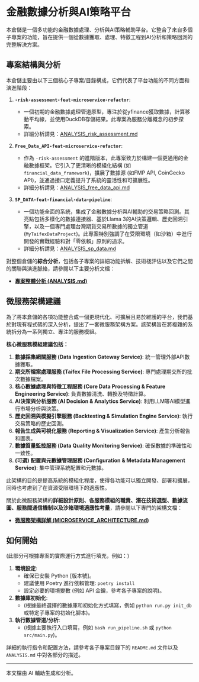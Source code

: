 # 金融數據分析與AI策略平台

本倉儲是一個多功能的金融數據處理、分析與AI策略輔助平台。它整合了來自多個子專案的功能，旨在提供一個從數據獲取、處理、特徵工程到AI分析和策略回測的完整解決方案。

## 專案結構與分析

本倉儲主要由以下三個核心子專案/目錄構成，它們代表了平台功能的不同方面和演進階段：

1.  **`-risk-assessment-feat-microservice-refactor`**:
    *   一個初期的金融數據處理管道原型，專注於從yfinance獲取數據，計算移動平均線，並使用DuckDB存儲結果。此專案為服務分離概念的初步探索。
    *   詳細分析請見：[ANALYSIS_risk_assessment.md](./ANALYSIS_risk_assessment.md)

2.  **`Free_Data_API-feat-microservice-refactor`**:
    *   作為 `-risk-assessment` 的進階版本，此專案致力於構建一個更通用的金融數據框架。它引入了更清晰的模組化結構 (如 `financial_data_framework`)，擴展了數據源 (如FMP API, CoinGecko API)，並通過接口定義提升了系統的靈活性和可擴展性。
    *   詳細分析請見：[ANALYSIS_free_data_api.md](./ANALYSIS_free_data_api.md)

3.  **`SP_DATA-feat-financial-data-pipeline`**:
    *   一個功能全面的系統，集成了金融數據分析與AI輔助的交易策略回測。其亮點包括多樣化的數據連接器、基於Llama 3的AI決策邏輯、歷史回溯引擎，以及一個專門處理台灣期貨交易所數據的獨立管道 (`MyTaifexDataProject`)。此專案特別強調了在受限環境（如沙箱）中進行開發的實戰經驗和對「零依賴」原則的追求。
    *   詳細分析請見：[ANALYSIS_sp_data.md](./ANALYSIS_sp_data.md)

對整個倉儲的**綜合分析**，包括各子專案的詳細功能拆解、技術棧評估以及它們之間的關聯與演進脈絡，請參閱以下主要分析文檔：

*   **[專案整體分析 (ANALYSIS.md)](./ANALYSIS.md)**

## 微服務架構建議

為了將本倉儲的各項功能整合成一個更現代化、可擴展且易於維護的平台，我們基於對現有程式碼的深入分析，提出了一套微服務架構方案。該架構旨在將複雜的系統拆分為一系列獨立、專注的服務模組。

**核心微服務模組建議包括：**

1.  **數據採集網關服務 (Data Ingestion Gateway Service)**: 統一管理外部API數據獲取。
2.  **期交所檔案處理服務 (Taifex File Processing Service)**: 專門處理期交所的批次數據檔案。
3.  **核心數據處理與特徵工程服務 (Core Data Processing & Feature Engineering Service)**: 負責數據清洗、轉換及特徵計算。
4.  **AI決策與分析服務 (AI Decision & Analytics Service)**: 利用LLM等AI模型進行市場分析與決策。
5.  **歷史回溯與模擬引擎服務 (Backtesting & Simulation Engine Service)**: 執行交易策略的歷史回測。
6.  **報告生成與可視化服務 (Reporting & Visualization Service)**: 產生分析報告和圖表。
7.  **數據質量監控服務 (Data Quality Monitoring Service)**: 確保數據的準確性和一致性。
8.  **(可選) 配置與元數據管理服務 (Configuration & Metadata Management Service)**: 集中管理系統配置和元數據。

此架構的目的是提高系統的模組化程度，使得各功能可以獨立開發、部署和擴展，同時也考慮到了在資源受限環境下的適應性。

關於此微服務架構的**詳細設計原則、各服務模組的職責、潛在技術選型、數據流圖、服務間通信機制以及沙箱環境適應性考量**，請參閱以下專門的架構文檔：

*   **[微服務架構詳解 (MICROSERVICE_ARCHITECTURE.md)](./MICROSERVICE_ARCHITECTURE.md)**

## 如何開始

(此部分可根據專案的實際運行方式進行填充，例如：)

1.  **環境設定**:
    *   確保已安裝 Python [版本號]。
    *   建議使用 Poetry 進行依賴管理: `poetry install`
    *   設定必要的環境變數 (例如 API 金鑰，參考各子專案的說明)。
2.  **數據庫初始化**:
    *   (根據最終選擇的數據庫和初始化方式填寫，例如 `python run.py init_db` 或特定子專案的初始化腳本)。
3.  **執行數據管道/分析**:
    *   (根據主要執行入口填寫，例如 `bash run_pipeline.sh` 或 `python src/main.py`)。

詳細的執行指令和配置方法，請參考各子專案目錄下的 `README.md` 文件以及 `ANALYSIS.md` 中對各部分的描述。

---
本文檔由 AI 輔助生成和分析。
